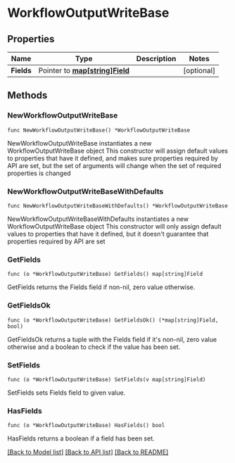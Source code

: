# WorkflowOutputWriteBase

## Properties

Name | Type | Description | Notes
------------ | ------------- | ------------- | -------------
**Fields** | Pointer to [**map[string]Field**](Field.md) |  | [optional] 

## Methods

### NewWorkflowOutputWriteBase

`func NewWorkflowOutputWriteBase() *WorkflowOutputWriteBase`

NewWorkflowOutputWriteBase instantiates a new WorkflowOutputWriteBase object
This constructor will assign default values to properties that have it defined,
and makes sure properties required by API are set, but the set of arguments
will change when the set of required properties is changed

### NewWorkflowOutputWriteBaseWithDefaults

`func NewWorkflowOutputWriteBaseWithDefaults() *WorkflowOutputWriteBase`

NewWorkflowOutputWriteBaseWithDefaults instantiates a new WorkflowOutputWriteBase object
This constructor will only assign default values to properties that have it defined,
but it doesn't guarantee that properties required by API are set

### GetFields

`func (o *WorkflowOutputWriteBase) GetFields() map[string]Field`

GetFields returns the Fields field if non-nil, zero value otherwise.

### GetFieldsOk

`func (o *WorkflowOutputWriteBase) GetFieldsOk() (*map[string]Field, bool)`

GetFieldsOk returns a tuple with the Fields field if it's non-nil, zero value otherwise
and a boolean to check if the value has been set.

### SetFields

`func (o *WorkflowOutputWriteBase) SetFields(v map[string]Field)`

SetFields sets Fields field to given value.

### HasFields

`func (o *WorkflowOutputWriteBase) HasFields() bool`

HasFields returns a boolean if a field has been set.


[[Back to Model list]](../README.md#documentation-for-models) [[Back to API list]](../README.md#documentation-for-api-endpoints) [[Back to README]](../README.md)


